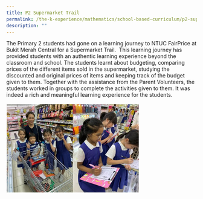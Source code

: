 ```yaml
---
title: P2 Supermarket Trail
permalink: /the-k-experience/mathematics/school-based-curriculum/p2-supermarket-trail/
description: ""
---
```

<p>The Primary 2 students had gone on a learning journey to NTUC FairPrice at Bukit Merah Central for a Supermarket Trail.&nbsp; This learning journey has provided students with an authentic learning experience beyond the classroom and school. The students learnt about budgeting, comparing prices of the different items sold in the supermarket, studying the discounted and original prices of items and keeping track of the budget given to them. Together with the assistance from the Parent Volunteers, the students worked in groups to complete the activities given to them. It was indeed a rich and meaningful learning experience for the students.</p>
<img style="width: 70%;" src="/images/p2st.jpg" />